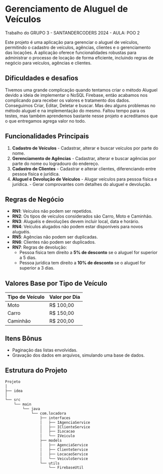 # Gerenciamento de Aluguel de Veículos

Trabalho do GRUPO 3 - SANTANDERCODERS 2024 - AULA: POO 2

Este projeto é uma aplicação para gerenciar o aluguel de veículos, permitindo o cadastro de veículos, agências, clientes e o gerenciamento das locações. A aplicação oferece funcionalidades robustas para administrar o processo de locação de forma eficiente, incluindo regras de negócio para veículos, agências e clientes.

## Dificuldades e desafios
Tivemos uma grande complicação quando tentamos criar o método Aluguel devido a ideia de implementar o NoSQL Firebase, então acabamos nos complicando para receber os valores e tratamento dos dados. 
Conseguimos Criar, Editar, Deletar e buscar. Mas deu alguns problemas no método aluguel e na implementação do mesmo. Faltou tempo para os testes, mas também aprendemos bastante nesse projeto e acreditamos 
que o que entregamos agrega valor no todo. 


## Funcionalidades Principais

1. **Cadastro de Veículos**   - Cadastrar, alterar e buscar veículos por parte do nome.   
2. **Gerenciamento de Agências**   - Cadastrar, alterar e buscar agências por parte do nome ou logradouro do endereço.
3. **Cadastro de Clientes**   - Cadastrar e alterar clientes, diferenciando entre pessoa física e jurídica.
4. **Aluguel e Devolução de Veículos**   - Alugar veículos para pessoa física e jurídica.   - Gerar comprovantes com detalhes do aluguel e devolução.

## Regras de Negócio

- **RN1**: Veículos não podem ser repetidos.
- **RN2**: Os tipos de veículos considerados são Carro, Moto e Caminhão.
- **RN3**: Aluguéis e devoluções devem incluir local, data e horário.
- **RN4**: Veículos alugados não podem estar disponíveis para novos aluguéis.
- **RN5**: Agências não podem ser duplicadas.
- **RN6**: Clientes não podem ser duplicados.
- **RN7**: Regras de devolução:
  - Pessoa física tem direito a **5% de desconto** se o aluguel for superior a 5 dias.
  - Pessoa jurídica tem direito a **10% de desconto** se o aluguel for superior a 3 dias.

## Valores Base por Tipo de Veículo

| Tipo de Veículo | Valor por Dia |
|-----------------|---------------|
| Moto            | R$ 100,00     |
| Carro           | R$ 150,00     |
| Caminhão        | R$ 200,00     |

## Itens Bônus

- Paginação das listas envolvidas.
- Gravação dos dados em arquivos, simulando uma base de dados.

## Estrutura do Projeto

```bash
Projeto
│
├── idea
│
└── src
    └── main
        └── java
            └── com.locadora
                ├── interfaces
                │   ├── IAgenciaService
                │   ├── IClienteService
                │   ├── ILocacao
                │   └── IVeiculo
                ├── models
                │   ├── AgenciaService
                │   ├── ClienteService
                │   ├── LocacaoService
                │   └── VeiculoService
                └── utils
                    └── FirebaseUtil
